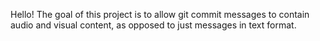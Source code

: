 Hello!  The goal of this project is to allow git commit messages to contain audio and visual content, as opposed to just messages in text format.